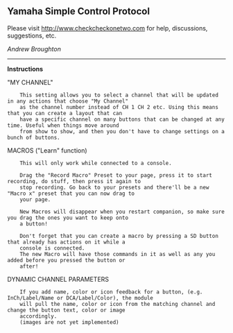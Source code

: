 ## Yamaha Simple Control Protocol

Please visit http://www.checkcheckonetwo.com for help, discussions, suggestions, etc.

*Andrew Broughton*

---

**Instructions**

"MY CHANNEL"

        This setting allows you to select a channel that will be updated in any actions that choose "My Channel"
        as the channel number instead of CH 1 CH 2 etc. Using this means that you can create a layout that can
        have a specific channel on many buttons that can be changed at any time. Useful when things move around
        from show to show, and then you don't have to change settings on a bunch of buttons.

MACROS ("Learn" function)
        
        This will only work while connected to a console.

        Drag the "Record Macro" Preset to your page, press it to start recording, do stuff, then press it again to
        stop recording. Go back to your presets and there'll be a new "Macro x" preset that you can now drag to
        your page.

        New Macros will disappear when you restart companion, so make sure you drag the ones you want to keep onto
        a button!

        Don't forget that you can create a macro by pressing a SD button that already has actions on it while a
        console is connected.
        The new Macro will have those commands in it as well as any you added before you pressed the button or
        after!

DYNAMIC CHANNEL PARAMETERS

        If you add name, color or icon feedback for a button, (e.g. InCh/Label/Name or DCA/Label/Color), the module
        will pull the name, color or icon from the matching channel and change the button text, color or image
        accordingly.
        (images are not yet implemented)

